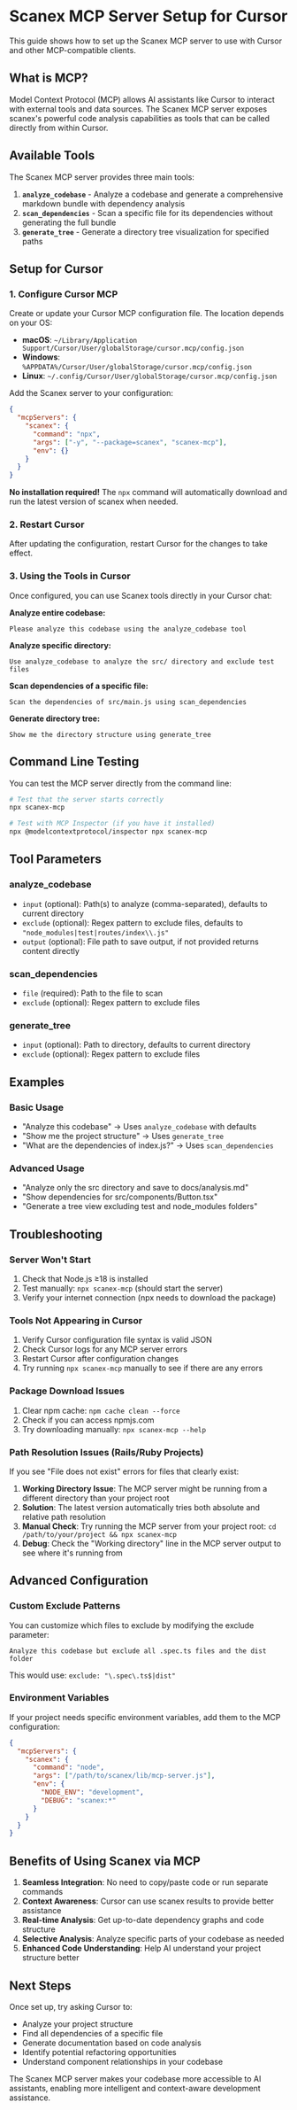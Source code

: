 # Scanex MCP Server Setup for Cursor

This guide shows how to set up the Scanex MCP server to use with Cursor and other MCP-compatible clients.

## What is MCP?

Model Context Protocol (MCP) allows AI assistants like Cursor to interact with external tools and data sources. The Scanex MCP server exposes scanex's powerful code analysis capabilities as tools that can be called directly from within Cursor.

## Available Tools

The Scanex MCP server provides three main tools:

1. **`analyze_codebase`** - Analyze a codebase and generate a comprehensive markdown bundle with dependency analysis
2. **`scan_dependencies`** - Scan a specific file for its dependencies without generating the full bundle  
3. **`generate_tree`** - Generate a directory tree visualization for specified paths

## Setup for Cursor

### 1. Configure Cursor MCP

Create or update your Cursor MCP configuration file. The location depends on your OS:

- **macOS**: `~/Library/Application Support/Cursor/User/globalStorage/cursor.mcp/config.json`
- **Windows**: `%APPDATA%/Cursor/User/globalStorage/cursor.mcp/config.json`
- **Linux**: `~/.config/Cursor/User/globalStorage/cursor.mcp/config.json`

Add the Scanex server to your configuration:

```json
{
  "mcpServers": {
    "scanex": {
      "command": "npx",
      "args": ["-y", "--package=scanex", "scanex-mcp"],
      "env": {}
    }
  }
}
```

**No installation required!** The `npx` command will automatically download and run the latest version of scanex when needed.

### 2. Restart Cursor

After updating the configuration, restart Cursor for the changes to take effect.

### 3. Using the Tools in Cursor

Once configured, you can use Scanex tools directly in your Cursor chat:

**Analyze entire codebase:**
```
Please analyze this codebase using the analyze_codebase tool
```

**Analyze specific directory:**
```
Use analyze_codebase to analyze the src/ directory and exclude test files
```

**Scan dependencies of a specific file:**
```
Scan the dependencies of src/main.js using scan_dependencies
```

**Generate directory tree:**
```
Show me the directory structure using generate_tree
```

## Command Line Testing

You can test the MCP server directly from the command line:

```bash
# Test that the server starts correctly
npx scanex-mcp

# Test with MCP Inspector (if you have it installed)
npx @modelcontextprotocol/inspector npx scanex-mcp
```

## Tool Parameters

### analyze_codebase
- `input` (optional): Path(s) to analyze (comma-separated), defaults to current directory
- `exclude` (optional): Regex pattern to exclude files, defaults to `"node_modules|test|routes/index\\.js"`
- `output` (optional): File path to save output, if not provided returns content directly

### scan_dependencies  
- `file` (required): Path to the file to scan
- `exclude` (optional): Regex pattern to exclude files

### generate_tree
- `input` (optional): Path to directory, defaults to current directory  
- `exclude` (optional): Regex pattern to exclude files

## Examples

### Basic Usage
- "Analyze this codebase" → Uses `analyze_codebase` with defaults
- "Show me the project structure" → Uses `generate_tree`
- "What are the dependencies of index.js?" → Uses `scan_dependencies`

### Advanced Usage
- "Analyze only the src directory and save to docs/analysis.md" 
- "Show dependencies for src/components/Button.tsx"
- "Generate a tree view excluding test and node_modules folders"

## Troubleshooting

### Server Won't Start
1. Check that Node.js ≥18 is installed
2. Test manually: `npx scanex-mcp` (should start the server)
3. Verify your internet connection (npx needs to download the package)

### Tools Not Appearing in Cursor
1. Verify Cursor configuration file syntax is valid JSON
2. Check Cursor logs for any MCP server errors
3. Restart Cursor after configuration changes
4. Try running `npx scanex-mcp` manually to see if there are any errors

### Package Download Issues
1. Clear npm cache: `npm cache clean --force`
2. Check if you can access npmjs.com
3. Try downloading manually: `npx scanex-mcp --help`

### Path Resolution Issues (Rails/Ruby Projects)
If you see "File does not exist" errors for files that clearly exist:
1. **Working Directory Issue**: The MCP server might be running from a different directory than your project root
2. **Solution**: The latest version automatically tries both absolute and relative path resolution
3. **Manual Check**: Try running the MCP server from your project root: `cd /path/to/your/project && npx scanex-mcp`
4. **Debug**: Check the "Working directory" line in the MCP server output to see where it's running from

## Advanced Configuration

### Custom Exclude Patterns
You can customize which files to exclude by modifying the exclude parameter:

```
Analyze this codebase but exclude all .spec.ts files and the dist folder
```

This would use: `exclude: "\.spec\.ts$|dist"`

### Environment Variables
If your project needs specific environment variables, add them to the MCP configuration:

```json
{
  "mcpServers": {
    "scanex": {
      "command": "node",
      "args": ["/path/to/scanex/lib/mcp-server.js"],
      "env": {
        "NODE_ENV": "development",
        "DEBUG": "scanex:*"
      }
    }
  }
}
```

## Benefits of Using Scanex via MCP

1. **Seamless Integration**: No need to copy/paste code or run separate commands
2. **Context Awareness**: Cursor can use scanex results to provide better assistance
3. **Real-time Analysis**: Get up-to-date dependency graphs and code structure
4. **Selective Analysis**: Analyze specific parts of your codebase as needed
5. **Enhanced Code Understanding**: Help AI understand your project structure better

## Next Steps

Once set up, try asking Cursor to:
- Analyze your project structure
- Find all dependencies of a specific file
- Generate documentation based on code analysis
- Identify potential refactoring opportunities
- Understand component relationships in your codebase

The Scanex MCP server makes your codebase more accessible to AI assistants, enabling more intelligent and context-aware development assistance. 